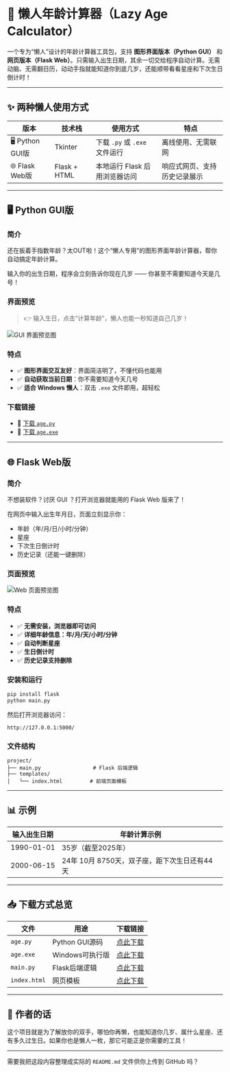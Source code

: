 # 🐌 懒人年龄计算器（Lazy Age Calculator）

一个专为“懒人”设计的年龄计算器工具包，支持 **图形界面版本（Python GUI）** 和 **网页版本（Flask Web）**。只需输入出生日期，其余一切交给程序自动计算。无需动脑、无需翻日历，动动手指就能知道你到底几岁，还能顺带看看星座和下次生日倒计时！

---

## ✨ 两种懒人使用方式

| 版本              | 技术栈          | 使用方式                   | 特点             |
| --------------- | ------------ | ---------------------- | -------------- |
| 🖥️ Python GUI版 | Tkinter      | 下载 `.py` 或 `.exe` 文件运行 | 离线使用、无需联网      |
| 🌐 Flask Web版   | Flask + HTML | 本地运行 Flask 后用浏览器访问     | 响应式网页、支持历史记录展示 |

---

## 🖥️ Python GUI版

### 简介

还在扳着手指数年龄？太OUT啦！这个“懒人专用”的图形界面年龄计算器，帮你自动搞定年龄计算。

输入你的出生日期，程序会立刻告诉你现在几岁 —— 你甚至不需要知道今天是几号！

### 界面预览

> 👉 输入生日，点击“计算年龄”，懒人也能一秒知道自己几岁！

![GUI 界面预览图](https://github.com/user-attachments/assets/4f7fa9d0-ae2a-47e2-8ed2-afc94b344ca3)

### 特点

* ✅ **图形界面交互友好**：界面简洁明了，不懂代码也能用
* ✅ **自动获取当前日期**：你不需要知道今天几号
* ✅ **适合 Windows 懒人**：双击 `.exe` 文件即用，超轻松

### 下载链接

* 💾 [下载 `age.py`](https://github.com/Re-ljk/age-calculator/blob/main/GUI版本/age.py)
* 💾 [下载 `age.exe`](https://github.com/Re-ljk/age-calculator/blob/main/GUI版本/age.exe)

---

## 🌐 Flask Web版

### 简介

不想装软件？讨厌 GUI ？打开浏览器就能用的 Flask Web 版来了！

在网页中输入出生年月日，页面立刻显示你：

* 年龄（年/月/日/小时/分钟）
* 星座
* 下次生日倒计时
* 历史记录（还能一键删除）

### 页面预览

![Web 页面预览图](https://github.com/user-attachments/assets/f196b9f0-63bf-42b4-ba74-dcedf1b8df09)

### 特点

* ✅ **无需安装，浏览器即可访问**
* ✅ **详细年龄信息：年/月/天/小时/分钟**
* ✅ **自动判断星座**
* ✅ **生日倒计时**
* ✅ **历史记录支持删除**

### 安装和运行

```bash
pip install flask
python main.py
```

然后打开浏览器访问：

```
http://127.0.0.1:5000/
```

### 文件结构

```
project/
├── main.py                 # Flask 后端逻辑
├── templates/
│   └── index.html         # 前端页面模板
```

---

## 📊 示例

| 输入出生日期     | 年龄计算示例                       |
| ---------- | ---------------------------- |
| 1990-01-01 | 35岁（截至2025年）                 |
| 2000-06-15 | 24年 10月 8750天，双子座，距下次生日还有44天 |

---

## 📥 下载方式总览

| 文件           | 用途           | 下载链接                                                                                  |
| ------------ | ------------ | ------------------------------------------------------------------------------------- |
| `age.py`     | Python GUI源码 | [点此下载](https://github.com/Re-ljk/age-calculator/blob/main/GUI版本/age.py)               |
| `age.exe`    | Windows可执行版  | [点此下载](https://github.com/Re-ljk/age-calculator/blob/main/GUI版本/age.exe)              |
| `main.py`    | Flask后端逻辑    | [点此下载](https://github.com/Re-ljk/age-calculator/blob/main/Web版本/main.py)              |
| `index.html` | 网页模板         | [点此下载](https://github.com/Re-ljk/age-calculator/blob/main/Web版本/templates/index.html) |

---

## 🧠 作者的话

这个项目就是为了解放你的双手，哪怕你再懒，也能知道你几岁、属什么星座、还有多久过生日。如果你也是懒人一枚，那它可能正是你需要的工具！

---

需要我把这段内容整理成实际的 `README.md` 文件供你上传到 GitHub 吗？
